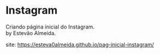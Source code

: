 # Instagram
Criando página inicial do Instagram. <br>
by Estevão Almeida.

site: <https://esteva0almeida.github.io/pag-inicial-instagram/>